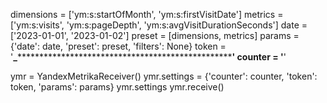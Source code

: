 dimensions = ['ym:s:startOfMonth', 'ym:s:firstVisitDate']
metrics = ['ym:s:visits', 'ym:s:pageDepth', 'ym:s:avgVisitDurationSeconds']
date = ['2023-01-01', '2023-01-02']
preset = [dimensions, metrics]
params = {'date': date, 'preset': preset, 'filters': None}
token = '**_***********************************************************'
counter = '********'

ymr = YandexMetrikaReceiver()
ymr.settings = {'counter': counter, 'token': token, 'params': params}
ymr.settings
ymr.receive()